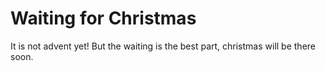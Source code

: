Waiting for Christmas
=====================

It is not advent yet! But the waiting is the best part, christmas will be there
soon.
